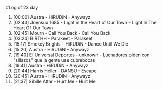 #Log of 23 day

1. [00:00] Austra - HiRUDiN - Anywayz
1. [02:43] Joensuu 1685 - Light in the Heart of Our Town - Light In The Heart Of Our Town
1. [02:45] Mourn - Call You Back - Call You Back
1. [03:24] BIRTHH - Parakeet - Parakeet
1. [15:17] Smokey Brights - HiRUDiN - Dance Until We Die
1. [15:20] Austra - HiRUDiN - Anywayz
1. [19:40] El Universal Deportes - unknown - Luchadores piden con "sillazos" que la gente use cubrebocas
1. [19:41] Austra - HiRUDiN - Anywayz
1. [20:44] Harris Heller - DANSU - Escape
1. [20:45] Austra - HiRUDiN - Anywayz
1. [21:37] Sibille Attar - Hurt Me - Hurt Me
